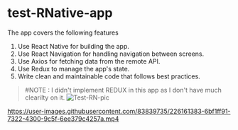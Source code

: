 # test-RNative-app
The app covers the following features 
1. Use React Native for building the app.
2. Use React Navigation for handling navigation between screens.
3. Use Axios for fetching data from the remote API.
4. Use Redux to manage the app's state.
5. Write clean and maintainable code that follows best practices.
> #NOTE : I didn't implement REDUX in this app as I don't have much clearilty on it.
![Test-RN-pic](https://user-images.githubusercontent.com/83839735/226161097-e8e45618-5c1a-4feb-a5f7-8a3793d69331.png)



https://user-images.githubusercontent.com/83839735/226161383-6bf1ff91-7322-4300-9c5f-6ee379c4257a.mp4


